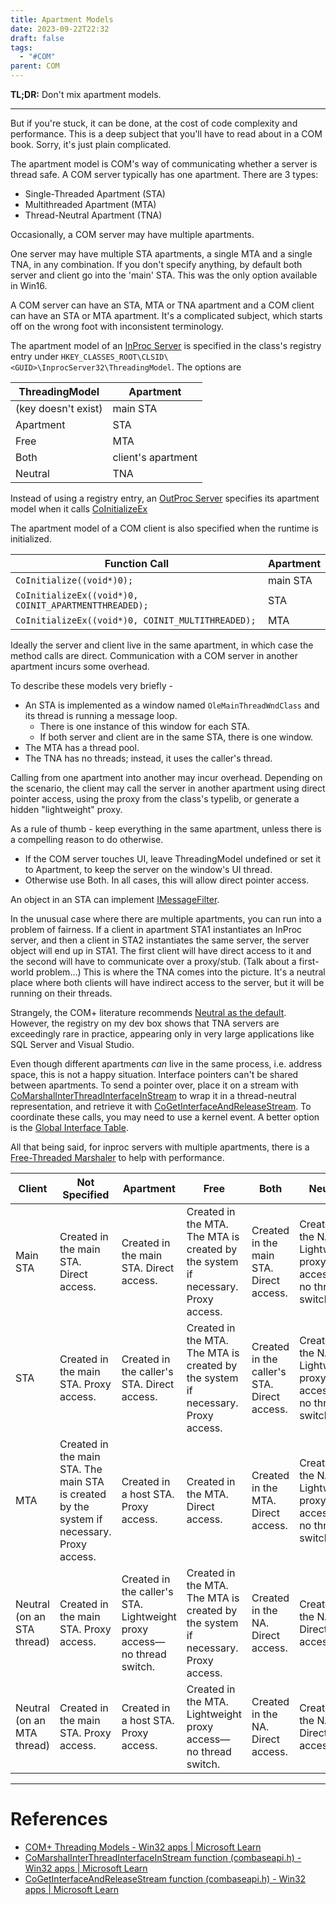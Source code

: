 ```yaml
---
title: Apartment Models
date: 2023-09-22T22:32
draft: false
tags:
  - "#COM"
parent: COM
---
```

**TL;DR:** Don't mix apartment models.

---

But if you're stuck, it can be done, at the cost of code complexity and performance.  This is a deep subject that you'll have to read about in a COM book.  Sorry, it's just plain complicated.

The apartment model is COM's way of communicating whether a server is thread safe.  A COM server typically has one apartment.  There are 3 types:

- Single-Threaded Apartment (STA)
- Multithreaded Apartment (MTA)
- Thread-Neutral Apartment (TNA)

Occasionally, a COM server may have multiple apartments.

One server may have multiple STA apartments, a single MTA and a single TNA, in any combination.  If you don't specify anything, by default both server and client go into the 'main' STA.  This was the only option available in Win16.

A COM server can have an STA, MTA or TNA apartment and a COM client can have an STA or MTA apartment.  It's a complicated subject, which starts off on the wrong foot with inconsistent terminology.

The apartment model of an [InProc Server](/notes/computer/microsoft/com/apartment-models/inproc-server) is specified in the class's registry entry under `HKEY_CLASSES_ROOT\CLSID\<GUID>\InprocServer32\ThreadingModel`.  The options are

| ThreadingModel | Apartment |
|---|---|
| (key doesn't exist) | main STA |
| Apartment | STA |
| Free | MTA |
| Both | client's apartment |
| Neutral | TNA |

Instead of using a registry entry, an [OutProc Server](/notes/computer/microsoft/com/apartment-models/outproc-server) specifies its apartment model when it calls [CoInitializeEx](https://learn.microsoft.com/en-us/windows/win32/api/combaseapi/nf-combaseapi-coinitializeex)

The apartment model of a COM client is also specified when the runtime is initialized.

| Function Call | Apartment|
|---|---|
| `CoInitialize((void*)0);` | main STA |
| `CoInitializeEx((void*)0, COINIT_APARTMENTTHREADED);` | STA |
| `CoInitializeEx((void*)0, COINIT_MULTITHREADED);` | MTA |

Ideally the server and client live in the same apartment, in which case the method calls are direct.  Communication with a COM server in another apartment incurs some overhead.

To describe these models very briefly -
- An STA is implemented as a window named `OleMainThreadWndClass` and its thread is running a message loop.
    - There is one instance of this window for each STA.
    - If both server and client are in the same STA, there is one window.
- The MTA has a thread pool.
- The TNA has no threads; instead, it uses the caller's thread.  

Calling from one apartment into another may incur overhead.  Depending on the scenario, the client may call the server in another apartment using direct pointer access, using the proxy from the class's typelib, or generate a hidden "lightweight" proxy.

As a rule of thumb - keep everything in the same apartment, unless there is a compelling reason to do otherwise.
- If the COM server touches UI, leave ThreadingModel undefined or set it to Apartment, to keep the server on the window's UI thread.
- Otherwise use Both.  In all cases, this will allow direct pointer access.

An object in an STA can implement [IMessageFilter](/notes/computer/microsoft/com/apartment-models/imessagefilter).

In the unusual case where there are multiple apartments, you can run into a problem of fairness.  If a client in apartment STA1 instantiates an InProc server, and then a client in STA2 instantiates the same server, the server object will end up in STA1.  The first client will have direct access to it and the second will have to communicate over a proxy/stub.  (Talk about a first-world problem...)  This is where the TNA comes into the picture.  It's a neutral place where both clients will have indirect access to the server, but it will be running on their threads.

Strangely, the COM+ literature recommends [Neutral as the default](https://learn.microsoft.com/en-us/windows/win32/cossdk/neutral-apartments).  However, the registry on my dev box shows that TNA servers are exceedingly rare in practice, appearing only in very large applications like SQL Server and Visual Studio.

Even though different apartments _can_ live in the same process, i.e. address space, this is not a happy situation.  Interface pointers can't be shared between apartments.  To send a pointer over, place it on a stream with [CoMarshalInterThreadInterfaceInStream](https://learn.microsoft.com/en-us/windows/win32/api/combaseapi/nf-combaseapi-comarshalinterthreadinterfaceinstream) to wrap it in a thread-neutral representation, and retrieve it with [CoGetInterfaceAndReleaseStream](https://learn.microsoft.com/en-us/windows/win32/api/combaseapi/nf-combaseapi-cogetinterfaceandreleasestream).  To coordinate these calls,  you may need to use a kernel event.  A better option is the [Global Interface Table](/notes/computer/microsoft/com/apartment-models/global-interface-table).

All that being said, for inproc servers with multiple apartments, there is a [Free-Threaded Marshaler](/notes/computer/microsoft/com/apartment-models/free-threaded-marshaler) to help with performance.

|Client|Not Specified|Apartment|Free|Both|Neutral|
|---|---|---|---|---|---|
|Main STA|Created in the main STA. Direct access.|Created in the main STA. Direct access.|Created in the MTA. The MTA is created by the system if necessary. Proxy access.|Created in the main STA. Direct access.|Created in the NA. Lightweight proxy access —no thread switch.|
|STA|Created in the main STA. Proxy access.|Created in the caller's STA. Direct access.|Created in the MTA. The MTA is created by the system if necessary. Proxy access.|Created in the caller's STA. Direct access.|Created in the NA. Lightweight proxy access—no thread switch.|
|MTA|Created in the main STA. The main STA is created by the system if necessary. Proxy access.|Created in a host STA. Proxy access.|Created in the MTA. Direct access.|Created in the MTA. Direct access.|Created in the NA. Lightweight proxy access—no thread switch.|
|Neutral (on an STA thread)|Created in the main STA. Proxy access.|Created in the caller's STA. Lightweight proxy access—no thread switch.|Created in the MTA. The MTA is created by the system if necessary. Proxy access.|Created in the NA. Direct access.|Created in the NA. Direct access.|
|Neutral (on an MTA thread)|Created in the main STA. Proxy access.|Created in a host STA. Proxy access.|Created in the MTA. Lightweight proxy access—no thread switch.|Created in the NA. Direct access.|Created in the NA. Direct access.|

---
# References

- [COM+ Threading Models - Win32 apps | Microsoft Learn](https://learn.microsoft.com/en-us/windows/win32/cossdk/com--threading-models)
- [CoMarshalInterThreadInterfaceInStream function (combaseapi.h) - Win32 apps | Microsoft Learn](https://learn.microsoft.com/en-us/windows/win32/api/combaseapi/nf-combaseapi-comarshalinterthreadinterfaceinstream)
- [CoGetInterfaceAndReleaseStream function (combaseapi.h) - Win32 apps | Microsoft Learn](https://learn.microsoft.com/en-us/windows/win32/api/combaseapi/nf-combaseapi-cogetinterfaceandreleasestream)

